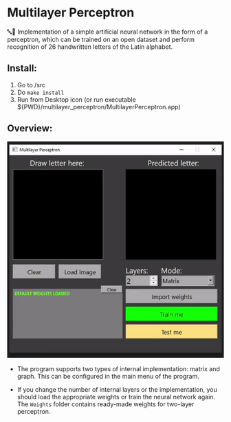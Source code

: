 # Multilayer Perceptron
🔤🧠 Implementation of a simple artificial neural network in the form of a perceptron, which can be trained on an open dataset and perform recognition of 26 handwritten letters of the Latin alphabet.

## Install:
1. Go to /src
2. Do ```make install```
3. Run from Desktop icon (or run executable ${PWD}/multilayer_perceptron/MultilayerPerceptron.app)

## Overview:

![Guess_letter](img/guess_letter.gif)

* The program supports two types of internal implementation: matrix and graph. This can be configured in the main menu of the program.
  
* If you change the number of internal layers or the implementation, you should load the appropriate weights or train the neural network again. The ```Weights``` folder contains ready-made weights for two-layer perceptron.
